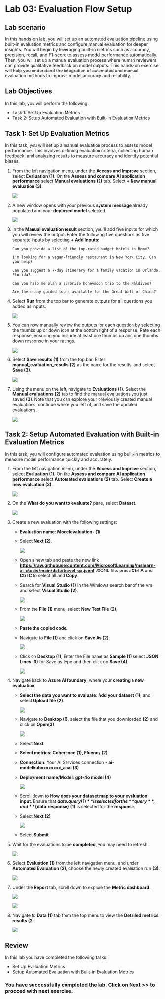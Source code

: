# Lab 03: Evaluation Flow Setup

## Lab scenario
In this hands-on lab, you will set up an automated evaluation pipeline using built-in evaluation metrics and configure manual evaluation for deeper insights. You will begin by leveraging built-in metrics such as accuracy, precision, recall, and F1-score to assess model performance automatically. Then, you will set up a manual evaluation process where human reviewers can provide qualitative feedback on model outputs. This hands-on exercise will help you understand the integration of automated and manual evaluation methods to improve model accuracy and reliability.

## Lab Objectives
In this lab, you will perform the following:
- Task 1: Set Up Evaluation Metrics
- Task 2: Setup Automated Evaluation with Built-in Evaluation Metrics

## Task 1: Set Up Evaluation Metrics

In this task, you will set up a manual evaluation process to assess model performance. This involves defining evaluation criteria, collecting human feedback, and analyzing results to measure accuracy and identify potential biases. 

1. From the left navigation menu, under the **Access and Improve** section, select **Evaluation (1)**. On the **Assess and compare AI application performance** select **Manual evaluations (2)** tab. Select **+ New manual evaluation (3)**.

   ![](./media/Dex19.png)

1. A new window opens with your previous **system message** already populated and your **deployed model** selected.

   ![](./media/dex20.png)

1. In the **Manual evaluation result** section, you'll add five inputs for which you will review the output. Enter the following five questions as five separate inputs by selecting **+ Add Inputs**:

   `Can you provide a list of the top-rated budget hotels in Rome?`

   `I'm looking for a vegan-friendly restaurant in New York City. Can you help?`

   `Can you suggest a 7-day itinerary for a family vacation in Orlando, Florida?`

   `Can you help me plan a surprise honeymoon trip to the Maldives?`

   `Are there any guided tours available for the Great Wall of China?`

1. Select **Run** from the top bar to generate outputs for all questions you added as inputs.

    ![](./media/image-20.png)

1. You can now manually review the outputs for each question by selecting the thumbs up or down icon at the bottom right of a response. Rate each response, ensuring you include at least one thumbs up and one thumbs down response in your ratings.

   ![](./media/output(1).png)

1. Select **Save results (1)** from the top bar. Enter **manual_evaluation_results (2)** as the name for the results, and select **Save (3)**.

   ![](./media/gpt-4-demo18.png)
   
1. Using the menu on the left, navigate to **Evaluations (1)**. Select the **Manual evaluations (2)** tab to find the manual evaluations you just saved **(3)**. Note that you can explore your previously created manual evaluations, continue where you left of, and save the updated evaluations.

   ![](./media/dex21.png)

## Task 2: Setup Automated Evaluation with Built-in Evaluation Metrics

In this task, you will configure automated evaluation using built-in metrics to measure model performance quickly and accurately.

1. From the left navigation menu, under the **Access and Improve** section, select **Evaluation (1)**. On the **Assess and compare AI application performance** select **Automated evaluations (2)** tab. Select **Create a new evaluation (3)**.

   ![](./media/dex22.png)

1. On the **What do you want to evaluate?** pane, select **Dataset**.

   ![](./media/dex23.png)

1. Create a new evaluation with the following settings:
    - **Evaluation name**: **Modelevaluation-<inject key="DeploymentID" enableCopy="false"/> (1)**
    - Select **Next (2)**.
       
       ![](./media/dex24.png)

    - Open a new tab and paste the new link **https://raw.githubusercontent.com/MicrosoftLearning/mslearn-ai-studio/main/data/travel-qa.jsonl** JSONL file. press **Ctrl A** 
      and **Ctrl C** to select all and **Copy**.
  
    - Search for **Visual Studio (1)** in the Windows search bar of the vm and select **Visual Studio (2)**.

       ![](./media/dex26.png)

    - From the **File (1)** menu, select **New Text File (2)**, 

       ![](./media/dex27.png)

    - **Paste the copied code**.

    - Navigate to **File (1)** and click on **Save As (2)**.    

       ![](./media/dex28.png)    

    - Click on **Desktop (1)**, Enter the File name as **Sample (1)** select **JSON Lines (3)** for Save as type and then click on **Save (4)**.

       ![](./media/dex29.png)        

1. Navigate back to **Azure AI foundary**, where your **creating a new evaluation**.
   
    - **Select the data you want to evaluate**: **Add your dataset (1)**, and select **Upload file (2)**.
  
         ![](./media/dex25.png)

    - Navigate to **Desktop (1)**, select the file that you downloaded **(2)** and click on **Open(3)**

         ![](./media/dex30.png)    

    - Select **Next** 

    - **Select metrics**: **Coherence (1), Fluency (2)**
    - **Connection**: Your AI Services connection - **ai-modelhub<inject key="DeploymentID" enableCopy="false"/>xxxxxxxx_aoai (3)**
    - **Deployment name/Model**: **gpt-4o model (4)**

         ![](./media/dex31.png)  

    - Scroll down to **How does your dataset map to your evaluation input**. Ensure that **${data.query} (1)** is selected for the **query**, and **${data.response} (1)** is selected for the **response**.

    - Select **Next (2)**

         ![](./media/dex32.png)  

    - Select **Submit**
  
1. Wait for the evaluations to be **completed**, you may need to refresh.

   ![](./media/dex33.png)

1. Select **Evaluation (1)** from the left navigation menu, and under **Automated Evaluation (2),** choose the newly created evaluation run **(3)**.

   ![](./media/dex34.png)

1. Under the **Report** tab, scroll down to explore the **Metric dashboard**.

    ![](./media/dex35.png)

    ![](./media/dex36.png)

1. Navigate to **Data (1)** tab from the top menu to view the **Detailed metrics results (2)**.    

    ![](./media/dex38.png)

## Review
In this lab you have completed the following tasks:
- Set Up Evaluation Metrics
- Setup Automated Evaluation with Built-in Evaluation Metrics

### You have successfully completed the lab. Click on **Next >>** to procced with next exercise.
